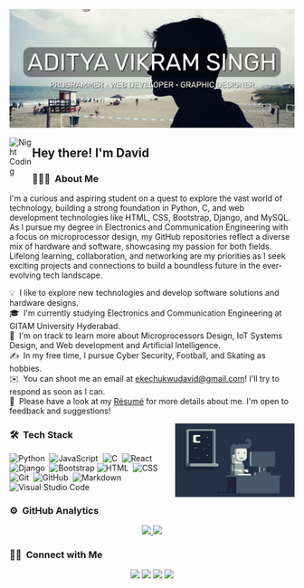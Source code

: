 ![Ekechukwu David Banner](https://raw.githubusercontent.com/AVS1508/AVS1508/master/assets/Aditya%20Vikram%20Singh%20Banner.jpg)

<img alt="Night Coding" src="./HandWave.gif" width='40' align="left"/><h2>Hey there! I'm David</h2>

### 👨🏻‍💻 &nbsp;About Me
I'm a curious and aspiring student on a quest to explore the vast world of technology, building a strong foundation in Python, C, and web development technologies like HTML, CSS, Bootstrap, Django, and MySQL. As I pursue my degree in Electronics and Communication Engineering with a focus on microprocessor design, my GitHub repositories reflect a diverse mix of hardware and software, showcasing my passion for both fields. Lifelong learning, collaboration, and networking are my priorities as I seek exciting projects and connections to build a boundless future in the ever-evolving tech landscape.

💡 &nbsp;I like to explore new technologies and develop software solutions and hardware designs.\
🎓 &nbsp;I'm currently studying Electronics and Communication Engineering at GITAM University Hyderabad.\
🌱 &nbsp;I'm on track to learn more about Microprocessors Design, IoT Systems Design, and Web development and Artificial Intelligence.\
✍️ &nbsp;In my free time, I pursue Cyber Security, Football, and Skating as hobbies.\
✉️ &nbsp;You can shoot me an email at ekechukwudavid@gmail.com! I'll try to respond as soon as I can.\
📄 &nbsp;Please have a look at my [Résumé](#) for more details about me. I'm open to feedback and suggestions!


<img alt="Night Coding" src="./Night-Coding.gif" align="right"  height='130'/>

### 🛠 &nbsp;Tech Stack

![Python](https://img.shields.io/badge/-Python-05122A?style=flat&logo=python)&nbsp;
![JavaScript](https://img.shields.io/badge/-JavaScript-05122A?style=flat&logo=javascript)&nbsp;
![C](https://img.shields.io/badge/-C-05122A?style=flat&logo=C&logoColor=A8B9CC)&nbsp;
![React](https://img.shields.io/badge/-React-05122A?style=flat&logo=react)&nbsp;\
![Django](https://img.shields.io/badge/-Django-05122A?style=flat&logo=django&logoColor=092E20)&nbsp;
![Bootstrap](https://img.shields.io/badge/-Bootstrap-05122A?style=flat&logo=bootstrap&logoColor=563D7C)
![HTML](https://img.shields.io/badge/-HTML-05122A?style=flat&logo=HTML5)&nbsp;
![CSS](https://img.shields.io/badge/-CSS-05122A?style=flat&logo=CSS3&logoColor=1572B6)&nbsp;\
![Git](https://img.shields.io/badge/-Git-05122A?style=flat&logo=git)&nbsp;
![GitHub](https://img.shields.io/badge/-GitHub-05122A?style=flat&logo=github)&nbsp;
![Markdown](https://img.shields.io/badge/-Markdown-05122A?style=flat&logo=markdown)
![Visual Studio Code](https://img.shields.io/badge/-Visual%20Studio%20Code-05122A?style=flat&logo=visual-studio-code&logoColor=007ACC)&nbsp;


### ⚙️ &nbsp;GitHub Analytics

<p align="center">
<a href="https://github.com/davideke1">
  <img height="180em" src="https://github-readme-stats-eight-theta.vercel.app/api?username=davideke1&show_icons=true&theme=algolia&include_all_commits=true&count_private=true"/>
  <img height="180em" src="https://github-readme-stats-eight-theta.vercel.app/api/top-langs/?username=davideke1&layout=compact&langs_count=8&theme=algolia"/>
</a>
</p>

### 🤝🏻 &nbsp;Connect with Me

<p align="center">
<a href="#"><img src="https://img.shields.io/badge/-ekechukwudavid.com-3423A6?style=flat&logo=Google-Chrome&logoColor=white"/></a>
<a href="https://linkedin.com/in/david-ekechukwu-550267127"><img src="https://img.shields.io/badge/-Ekechukwu%20David%20Uzoma-0077B5?style=flat&logo=Linkedin&logoColor=white"/></a>
<a href="mailto:ekechukwudavid@gmail.com"><img src="https://img.shields.io/badge/-ekechukwudavid@gmail.com-D14836?style=flat&logo=Gmail&logoColor=white"/></a>
<a href="https://instagram.com/daviseke"><img src="https://img.shields.io/badge/-@daviseke_-E4405F?style=flat&logo=Instagram&logoColor=white"/></a>
</p>
